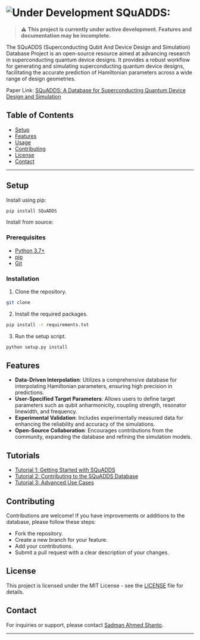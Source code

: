 # ![Under Development](https://img.shields.io/badge/Status-Under%20Development-yellow) SQuADDS: 

> :warning: **This project is currently under active development. Features and documentation may be incomplete.**

The SQuADDS (Superconducting Qubit And Device Design and Simulation) Database Project is an open-source resource aimed at advancing research in superconducting quantum device designs. It provides a robust workflow for generating and simulating superconducting quantum device designs, facilitating the accurate prediction of Hamiltonian parameters across a wide range of design geometries.

Paper Link: [SQuADDS: A Database for Superconducting Quantum Device Design and Simulation](https://)

## Table of Contents

- [Setup](#setup)
- [Features](#features)
- [Usage](#usage)
- [Contributing](#contributing)
- [License](#license)
- [Contact](#contact)

--- 

## Setup

Install using pip:

```bash
pip install SQuADDS
```

Install from source:

### Prerequisites
- [Python 3.7+](https://www.python.org/downloads/)
- [pip](https://pip.pypa.io/en/stable/installing/)
- [Git](https://git-scm.com/downloads)

### Installation
1. Clone the repository.
```bash
git clone
```
2. Install the required packages.
```bash
pip install -r requirements.txt
```
3. Run the setup script.
```bash
python setup.py install
```

## Features
- **Data-Driven Interpolation**: Utilizes a comprehensive database for interpolating Hamiltonian parameters, ensuring high precision in predictions.
- **User-Specified Target Parameters**: Allows users to define target parameters such as qubit anharmonicity, coupling strength, resonator linewidth, and frequency.
- **Experimental Validation**: Includes experimentally measured data for enhancing the reliability and accuracy of the simulations.
- **Open-Source Collaboration**: Encourages contributions from the community, expanding the database and refining the simulation models.

## Tutorials
- [Tutorial 1: Getting Started with SQuADDS](https://)
- [Tutorial 2: Contributing to the SQuADDS Database](https://)
- [Tutorial 3: Advanced Use Cases](https://)


## Contributing
Contributions are welcome! If you have improvements or additions to the database, please follow these steps:
- Fork the repository.
- Create a new branch for your feature.
- Add your contributions.
- Submit a pull request with a clear description of your changes.

## License

This project is licensed under the MIT License - see the [LICENSE](LICENSE) file for details.


## Contact
For inquiries or support, please contact [Sadman Ahmed Shanto](mailto:shanto@usc.edu).

---

